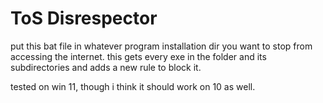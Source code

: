 # ToS Disrespector

put this bat file in whatever program installation dir you want to stop from accessing the internet. this gets every exe in the folder and its subdirectories and adds a new rule to block it.

tested on win 11, though i think it should work on 10 as well.